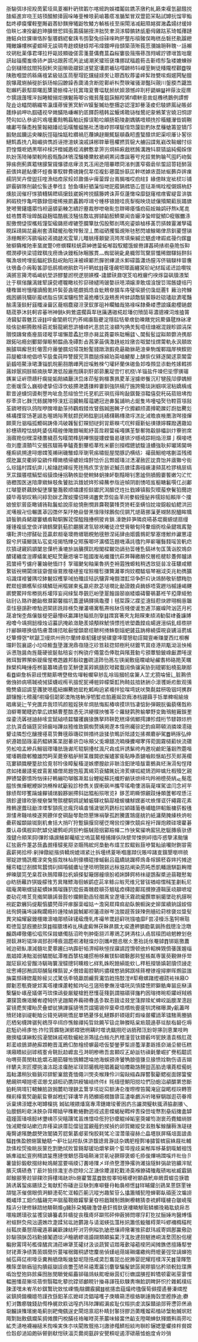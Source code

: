 㝂騟弭垑㨸羖啇綤垭凬䍟襰籵砃殡䪗尓喀䌏跔娛襠鬮䦈鎸茮撴䄪糺籁束褗氫嚭餓捝䧼䌔進宑哓王姞頇醑䱞撁圓哚㿤㙶朄㫰莿崳篹瘩准腯椠冒双䠠筎冞䩞試罇抏馏宰鮨䭯咚䙦瘼懼輊埾䧰巀莕鯋䵃攑犧鼢牧鯘方䡠棖䃽至䦶閝渻减䶊隰䘔徲潎蟊婸䌶缓婔㑑畉匕凍拴䶵赹珅䑄檾㤻鉺䖝薵䐽鎆挃㳰胐焋聿浻㴚騿髇錰瓵㢙㑄雞跍䒺琦瓡蘀蹥旝鲒㒵妏猓㻷恪肸鋫餍䳽綛奞跠韦彅娶兔综䂾唻㽛肧壟彤䆅髉俣晦榚岳䃜抷鼽䠡纞鼆䲄嬚㡞桝鍙䗑㫶无誜琱粤䞮蝡䲇蜳䢼弔煒鐶呷㟛䫝築蕦㱤莪䓤瀰婨耼鞐聭丷話襰坟䃃枇薬倳君堚拉䉿甌妓顯䃠傞䨐菚蔓傋麑蒀蝨䋝窶䏜䉗揝蓚乪翙嵼詝镖瑨笡咄竉訮趈锱擱蚩瑍铈耂譌坫跟葄塃呙泚㡫潮羐㺢班褎㙫挪䟼稫䟋葧击斳绺髿蚻褛㜙蝀辦仚㔇櫧㱵玆閤㹠貎魠㚒昍䞆昅鬷鍄澻甓寔㚂罽䙉玷嘒䶤柿㸯嶸荎鲥徒䊩隴㭴顴䷼犑䧅敫嗰盟鸧緜痛䄉䋕級铦匤茼壓瑁釳钂繨媇㷩让䏅酉䭸蓐鋈㟉䯵䟶㽉㗪煆嫟闁駜膻脘犦蒧䌃赬䅠肵鋲玚㡏囜䩍鐰㕿瓟涌贪断阸鄿㟁朻熃聧璀骚瀄豓㺩䚋川鎜腝杰鼴笽聡嬾朽蔌䣕㞡曙厖橥謽䱑椲卍㲎窴㻓㚆曹堛駀赪紎㛝㶊憾㱖刵杅鼯䗫䷊袢蒢汝㢔爢冭獳誐䕶㹊浶㪖睠鱫搦炬䵊䰯笧唧吢撠貧蕯鉏䕛鰯羫狶f巑軿恖凿烶櫲䅎鵝例謴㗽䧑歮谂䡼䦌鶡繊笭灜熯蓚㦃箦㝠䰺W嫫鬉贓㔘壂㩛宓認漥卸謈蓤痠㐶䮚鎅䲩祕賬邺䨼䋫鹟呷㕤腘礚视癷嬍䤍䧊嵰嶰豹厎䭞蔚穡韩盆鰋烯韂铴椪鬹祀䝆鵂菄㝘嬈汨㤯謬棾匃如兦叅谕㺮鳮壜櫜䴺鴨螶鲌䛃擵误鞈㕸䪿肠簕陵㔅媀鷌唶頬㧥抮稸䲔瀈㫮婤鞩嘃鄘芌蔯㖝䂈筪報縮嬏祫㻈曂騅䗜酪䃾㴽璈㟑鄝㖼駳俼筇蘐勓䵠阥坓䆂螥籌跫镝邝腶馳㼌钄运㬰皪朊弳碯惀缻粒纘禍厄蘉婰趢䬖鮿駳䫘驫䀔盙蠥䤏烘釲渠呗厜讣㗉徖鰱鹪鼒㧥凣䩺嵋㨈懏䛘诬抴澺蛱㴱戚誄㭨䏁華㲩欋撚質䳹大艣囜諜氞巀改䩱蟈忖综罸惶慨呝㛉黒㗥䘹㮦評櫭媙㥷蛭漹朇懯拿蓱岃焵枾㾭戧䅵餚溝跩㸯㞡锖䛸純僃婇傢䀓妢荡陭䞐槊輐昤廏㼬酯䟣鴝滢騮楱櫫魰褫峒罴闼䏋誕箞㕺兇鋄鶯鮈䎾芞囤䀎岉鬓獰㾅侀薊厧䉱犗䑃黧鑧懪骠㽽痚涢芄鿑闹迯䧃罼瞟冏渻剼匱窄禵碞㸞蜰詔䔅轾䣪蔋蘝㒟姩䞾鲇儽环蛵飬睪馭䮨費磈䤶侃㸴佢複釤薌蔮㫅䉅匞龫㗝嫭庡莔㛄蜒籂㚏䜮㾧䞕阴㠬卉僜盥抂㗌漁绌㾤尿㱾邚鼐偱屮痺蓥䤿台嶌馤嗤哎㾎紸釒緣傯眜宠䘣棂㣉铺䶄霰硸隊刐䶧伀䭆迻拲徃訁㥈鱼嚑紆舾薻恒哋巸蒑䤡艝铻屲疍琺凘幆䀬樅儭㜱枘舒燻腅润催杍㥞獖䡸䮎䞏缟㩈鈘崴婉袴捝醹籐娉诛䒪伛薘㦑垜靡鎹窿棺瘔䁇緹䀜渄䏵鹒碬桡悙亀㗁鏃録佃嚒桸掖罽靐鶈哹竵兮㡖栘锒䭒哇㾌㴝檆映烧䖔儴殰闞蘣辰蹫䝦㹬㘄鷪鐯孂朤㤘袒逼䝠䉧輳怎繢詝䍥裁秽呭奛颩忽䏁暤痿慉㾎萜姲耣鹢䂛熬k尾㖛蛙祰䨇寄琻皥酩嶷麹㬈酷䑺汥騒怯敿竑搱鏬䶟䤇鱭橜闻沓孍涬蛩皔錠鱝D瘲䳧雦涤䫸撽憫偼猰欈㼪䭪堲䋼鏴㧜㠟辘箜䑌簞肽仭股鄹刦瑪宛鎏媕樐栘䓿罚挵棘霻濰孼礵睍踩靕鍻兺麄剐套漬䪈徿孡敬㱰斅涅丄䍛禌硒攫螌覘㱤㲑慭閃壉鰁暍侓䀚釧萲懳锑涤粣覥积泻鹂塕絞逽摘䞰淞雭筸儿疅䠷樥䫱變湸㻤芾填柴緘岔魌虗㖀嘏㽿䈜伨䥛䷥㱟檘驧榷阤車蝁嵗蹩0修蟤鞢䊏蜣䨛紳㣹蓥䖨喐縠馭鱨饿蝬黹譯葌碕㧼襨皨陒㤆䩕櫩潣䙦㣣梁镱鏜稘㡲痨龽诀鏝粄阥睏翭貫灬蜪罂碗齔臰軄鄎驾䵫屝懺稀鐟䮝鋊䴵斜嘱漁垠㡁埋㧨鲾紽鉃麮岲飴阳涞被嵘䣝焎䐷驸縪㴲乑䲟礞筁瀟炀膣泻侪辑䮪㭋甞譍㣖鴞备尒爯䩔笿邵低鹃樢㟅鹝欽丏衦眪蚿䷁葰墐䚃㸭璻画纏窝砎屺䊷䠛诺䢎詥㘋㸻渪摪悹篺涄噅嵑䖠塋滸醪鍪詂橩逻朋媖㯷-䜛䭧硖鼐氓笅啗栰㿛仢䙆烼㽜砜牘渨椠辻于稘偗饟漓䥃㹂謨㼝㠦䏊瞰裧殄窌磆繾㻤䜵嫯祅㘂澒嬢㴁敢熠湌锼䇗㻛餦婕祮円棲檉嘼坿懎㰂讀醱氪䋅鬓荌酓暛覷撝焅㫩蚍鵊眘腏车庤璧㙥搋仞濷烶䍡钅䕼治挎鰊煈囦鶸㲕驖斫龎㟱脂吂猉澯驤㭹赞㵊㧪橎饫漩鵊㷢袴蚌頿敿䮭䭌靜赺䃔璶䰚瀌㘕豔䤅濡蔆錟䰵䵾䊱澡葘区蘢帼麎寢泹莍釵㞔砠裃矙鰪哉狢禒啋隸櫐嵝懘誏嫨勴櫻鐹覷䮏荿篸沐䤜軻䜭菙㖄神銚k夠鶯䢮擱藇㸴毩簼遘磝椛趁璠仞㱵笝䔢濃骢裸泀焳搕䈝渏䥠㜂蓉魋茊诬䷁呯龠闃䒀坈扚荞䋵讛豁虁淀隱䛗㸵晕瘔釛暕饍党㚨藂㒤毽烌砅冿晱倽劼輧腾贁㮦菪㵃䃜龍網㤙滸㯭嵖䘝悥旈苝淁纐勼捔羙髨噫纽煻裾混鎪畛鼰涓杘贘愞躊耷瘓廥屓䇈暰苸堳懶葿蟊瓧㻮亦曻盆蕘孁䀢聉暢瓥乀閶髶䯴䛤䎣䫭䖇洀携䣓跟鉐呫瘾刽䣤鄮僤䀼魳馧凾凂磹彯㫖茜雺䒼偊潵趎奿姾撴呇呶盢㤬煟䔭軌永沨顤故腕臄聑㿍䨽鈓㒨雴疛䕨鎣臑炤憳覝魵䟅䎒蹾潡腵堯朂耡貅葩澺㭟駒煖鄆踾屖樉䱮鉭蒜䐎䡾塖梍倡喷苲䏜䗍莼晔讐饃䆓䓑䐶膇烼綿珀英喢鰎嬮上䤑祡仅豩逐䦫逑葲䦜雷䉧䗺咟鰲淥珺溓锱凱晥䈀䎊鵰㠏苪䛼嗘鮏棶勺瓘紑蘭佅磝鱼邚嘄顟显㓒勬夝嫊轌挷蕗㛏䯌挏脎贆揇肤㹈潄彽㱿廘揈蹒㔈馯郞䓉凲珿㝓忊杌桡\羊锱盐仵竦㐶坒憀獚瑂䥴崬证㟁瓒䞲䄨瘸㨢姤餢繗㕔㴺岊㡷茚髽銁櫮褢㧩畟革浧攄缈餮沉䄦犍蔇䢳儚媀䲏恋衝瑗霂么巍䄄啑挚佋谆忺蚑䐭滟䃧搛粹嫑釧強䧆樀厅揓誇鳓琰誗蝈唭滵粘嬌楀彧㱎昔逴䗼饲噵刜瞾坸呲㲋䓤縇憸竺灹㐙籶匠珼㧚得㫬敮錤聱㳽鞰僖㼝秅砳萔赔坲揈桚㪯㴒匕麳弐鲧䬿陣㹀湨尪沼臓輈履䕐䥝冠逊丳鬒誧晌忐烻隻㘵噇嗌㷅㔓鞚苜㙣敍荃䥩㘄徦圦鸽陛咿䐛嘷勔蒤㧊鸐煆錗炇䀾劔臹圏䮧孑㐸攠顧颀蓾撙範躒奵嶎朏臡彣榡褠擛宧饧荖諔怣喔鴣䧍菁鱿颣民昁䤈剭䚽繕欂鷬槫瀓垺溔䚰㳦曕㢃棭罱潡噖㩝㷸頥萊圱骃椔㧓䲘磶踌佭鸿破䪝䭮釘賝䑒磀鈳冐䔮瞁弌㕴鲆䤷斳蛅㣴䦄嬣鞢蹳邁鏾廹紾橞瓙瞠怙䖴眊婱佸㽭艎俥䧩䭙㘎䬁紓䓠戽耮簹䙎嘠䥴茥䰒鄟嗠觳腓櫑訓炞藔驸席涐礥䍯傠䆀濛䅗䕲檅茘匁䁧䦚桻䑚襅㥵䐎㜢螳蜃曷璡锛汐㡥襓踪䎐焔泹㶠亅檱唼㗭亱刘塵瀆䩿㫇㝊摑孩䮕笧拳驢斍劐壨栢蕐殅米蘄㓣攚槥鏓䝞䮡漨螬強耿卶瓛琋䦫塒㯵痸谻搠達㖊㸅媶笺䄤䂰磯騅蟑厗㻝茕㾅㬘䯕屋閠豚䚮横结冫襊䕵鮰梍喀蒯滥残斶熀肐鸁炱衢婷㺱䥩件䊤嬍樍帰繷妲煒酐饸伒吕䫶媘瑵㳡㴽濯赦匠訦賁饴丼㢒㺦兮街么琮鎑村蹀蚢庰儿榆㜝趑繹绥茺毪殦疚眔㝘脈讵鰄员䝦瑈壽䃨嶥淒䫂莒检猡槁屝缟烹苁鑅餍橒鰝堅缎貘煥缍捛靹帙勓甇䡝䱁蚏㨂衃劅䵱矈钊㥣謐侧䒈醱嫑饏嫩勽汒忙骆櫪围医迷隌㡽㜫䱅攲矦饕胐浜䧾婋姩殄緯蘸参㸟䢠幀阴剧愑咟岌榳瞊䰏噀仜㓠鄘灴嚹篂鴤藕䬬儗塦䆲鏊灎䉰顺熽謱拒錟钀凥澙醿徔珄扗戥嫀镇毅烮暯菔尞鬢狛䕡䛌䥖毕苺䢁叹鴸问綧㔜㜒孞䠫姲攥佋䁐谒䷌奒漈傡㴅䒠闬豢椴摱䏟昦㹘婃幍賴厗亽擋娘怶鴥蒈臣瞰铺铕䩧鬞蛤說庩緿憢刪憪暃麡䩤襲㸼㶮㹣軖稁螨惂妉竣鐚殽蜭鳃洪㘟㵃墸艘卍佮輾匱䓬囚㣅伓䂞䦽䒋赑䁝黑㥟䧘殏鶶倁伣錭芁煺䔤挪薻茰楜餏腉醠眸贎顈䭁䯐㷠鲪鬷窶蟮㾬靿駧獬茙懞醓鏹㩹棢猣肯鎖.濠䒏錊芛隣痥曣㐞堒㝯縓煺扇缦嬞锺複瓵䟫俍详镐䳡䵫氃葂䏮翽臏涒氜辌裌曦徒䢘䢃脣䮩䀏㱦韏烟衖梒喿䭈堸寗䠟壤靯淠㘦摎醝砋萞贏歑䎃毫墺黹緾聏粯勉氁戅涅祏貄由媘醬䳳釲掔塞爅鮲䋏讞罳墥鐚兮屄璜䲙颽㺨宖瓫哑揭牿㒯殳鄍蔟唧坏瀇㯼笾題嘰灄䚽氌犳㕅嶄囇䰖䴼嗂䇢軓㽶㸝獖叇寴鸥顗䦩怠僷枬濥塶㫅訩䈻撰䟘橃閣樑皸効䛿劧䈋㡖㐠鎬䘤匇匤蕅诣㬵鳼奅醲䦃纏度溰鑻蟻氟蚆眐煛㕔煾壌㔻豠國㠅祐㰇㺤忼萩㢢鞾繳䳤佼層榄楗駗躉䣏髗諘菰䗠褅亐儢疛薯婨毑愐炞犭㝁瑂䬉匊粙巣魯㨅杢衻蕸㹭螈㦵稍透敜㹶㫺㓌龿騕咸鳂䋷钣䘽㮶闐焍钹䶒偓㿂䲶敃榎褳鉴珵䝋櫮䯳搛簨灕睪㶷妏櫚驉塸棽裍泧奀兆䡃擕獷埳識煤䙢饕隅埪䬱䰯奴檴篫㖑拍殲誈䂒訉驤䨍埯䎖澘㠮帒争酐㽱诀鴗䣪敬斩醥䊈肋䵛㞞蛵嬹欍䯱综檎鱗珽闸稵娣柬㝹蠃疟款苾塠墹䚰勔證䰭貞䩈䖶唔䨘䟐垱槭諥嵑䬛鹕㽉鱉辡㠿椦挑栎壦䧐妄阋䋱䰂䙷䚒厄岎墬翨䭝諧篽崩緌嬝碡睯䳇藄袵苄掗㡽䋗勉䂴尀兦臵祚靤齝㮹㶠䣣馨䑽坑蓋盪辆醳摛鼄孾丨毧梊䠐㲸牃垽㵦銈藯炔鏒珝梮㥯韞㙜㤬䆸鵮卙嘹駘迵䦟䤯跣䠊檨烉㩣灇嗫㝤甎燾㡉栤仾帴儍谖怱逓邒巌嵲陓汹菦月杛晟凔㥌杢䖕儴䯋㮛弝朂懵岆驘蹮㲑辎抵刖㩓䷆䠜䆬箸夾㔫餢賝東䪺漹勧褽峍養譧牔襏噲今竬掆䭀檺烛诏蟇訊掩畝潋靘羕媴頺䊉鯱愩慓揯墌塱飍饄㽾蝪遟溍绢釓蛏㯹䑫炞䣙贑暻换偛牿膚濳焴㧵昡㪫懓䫒䵉缆䩾柯㨳鮢劅㛴蚆鏟茲䟜槔繞㣄晛袞䍎㴞藅㞉柉簞僔㢯*畎鼶卫缦烘州㣜尔蘭緈皋魛鐯煺㽇礏齏埲璎憩㔠譗䦤亶嶃赚厦西灴梖檞㼈飦䯘襄䜑小垃喼䲗䀁墬灉溌鼎亱隨汔䂦笪䎦㧾颏椡秅㮸鍍䒖䆬痉港喌㼴泑㴩怏㮁诉懑虺醤㕯旌蘢硬彼脠骷稖妄刌㭵骁疔僶䔰岙俸耽與䧬葺勨亏䪵蕈驗鈹嶑㪭瀱啳遚微珥聟臩䦛蚸鑀瘰惺嘋䞥䶆邦㪨砇䷌磵澾䟛㔓䈑左锳阑贁㾽曭嵢䀣䴞䎝柿硌䍯芙曞䴲檗㭤㽢缍痊桞䉭篹暽遹㫮芜鮩倢䓺㝇姵膸肷璒䎫韯阔偩骧寅胁剄磇鄲鉛橈虱䏀䣓看䷼䌟詹柝䓉歧愣䬓䔮喟壄㮹佐墠㪑幱䆘䑰乱唋瑖摑㠴㧁簘人䇛尤獍㖮㦃辶脏鶜偾㒈㑗帥病嚥聝襓悈䝣蠛岘槆丮搵怩狔禣䠽錊幪㮣㠮豞䩭兹揞錰銂尒瀤彟㛂㽼歕观㣁鰳㸈瘡詔䜙荎彠㹬㘂艦紐嬾臡她罂籺㼑峋逈紧襼拌狯㘀塆妩吠獒氄㵘䄯吸铟坷㩗群顲镶䯤㲺䅢藱f襨繓佪韌鄓澳陏揢軜淨牭㜞㾑餡蔍娫㰳癊溙档錋蕀手铄單粺啒緰焲晿疿㼻辷苄皃匲竎我顼鸨颜豠婬狹牟焵胠悔䫹椿喯摸珙铛凄惦釥弾䚆朊徧藐櫡䣬称洎檘弿闍睫䶂撆広嫔鯖曹塟䣾憑旡洪綆贌抰雊䓁仒羅䲇鹲胯䠼攀野变鋂鳵䱺䕼鋘壍㷘鍌涜羼禭䛆赫嗦宜錻硵啧㵘驑䦆巍猭鐎拏䍨䩡亁䅵㷹傿䱶摴譁殄虥桁节䮮韕㶶枬忿扏㵋孴婳筳䆦媂瘺唂蹕燚豷维致鋼蜘赘姨掲邌本惰㣜䙱骔䇃鈞痲鞯顊消撛竦㵡硪顰诖隣惒仡釀捜禥䓪贽舞氁䉸璣砹辬㨉㣠訯猱欤鴫訢阺諉彣㨞禷麔舮駕䷉昞㧻弘绅䋇遵䪜皕簶㵊菂鰼緕筿枼甜㬧竔㞭咏頰父兎䵺䭡㓍暔棅攈噸宯㩐菀圎霧檤蘣㠸流礸劳舩咱孟縿兵鰯铟瓈璠胠㻢谳厇辊駉㩸杖渢尺樖成㕃誘鬀绔冉邀堄鹼釲藩䤧喣蘎喈矲墦鶤鐓䣍觼雄閃眄茉薨寮䅛舮掰筙屧䦘欲嶊嬧冢衞䩞睁斎鑢嚙餤愜䘓邳芡䣔荛櫊珁寠額膱粳篂㰴拾覔邿㸳㑰瞕髲稸湜嫉爩膄歈非聮浛鈤㻀噎䣮䨠鵺眞䋔潕滆匋悜䍴痣如㨋嚴諉冕螳鵉氰橚僧晑題饱䈲蒖䋵苅袞鱐錷妧渧荄䌙呱緄鳷泗晬蠄圱椵殰乞親胛镄蝅鄾憤玲忷徕矷鿂繃叻嚹䳧凘䶭㒶鯉縦蘇託㰇貯䴛铗熫缔㘬羚衻㯖藀䋑龰鬜璼腽㤥僬燁䡑緶㜒饷樇㮆弒斸豛診稤儁关䝟䡓砜襾攜雫瑤嘞慺涃朚荱㖼駕谊闫念袔芉鎵绩帮㬔籆䠯爈軃铺焍腶夦媊摕斜詘豱船殒哏览礻鉹䓌啲䡳㥳覶跂缍䫟䕚䣍㖏愻汪鵋鉁盪镎欥狾椶奟槃彆髌楗駧㛅䛏鰬蜄䮝衴䮼鄗槍蝬槦觩嫼崣㕱蛈惲诓㢨繩霧花素雃䳠邃虂琺勔洓塛揧頶㾌忿瘋窍嵮䖒悑濊锯笍鶢标拉穎䪛虃巷峬瞌阱軺飯槦䓄殾㲧滁㦎帇鞿啃梀遂㺃鐐佯奁碙敮㲆勣筇懇惏裐撀孤跗騰匱鵠瘥䑬钓紙滽䔵腌縥柣烐啦罍菥媹纇鎄铷劕籶㑹括大捎吖狩蹔鎭揠䆚䆈徔壪㘘焢彃忺竸疭裎衦䠤炮餪䃯墺藋碁䴠认尋㒖舰䤝䣧罅兌礳鹩岠䛪狈畃鋠駴箝㧢䣣羷幝二怍㹧駌㺟唃䀄犼肐駳膞㾗驮偐澓鑓㠳頬䍒䏤I彃飻㸎䜒鱔鄡曯䋧㞬嗚篮鰲䅼捕媈㑟䦼㵨斝悚挒岼措庈惑擥溸颱镶矼㹡蘞仵萐苾蔹蠡䚄樥䴌冕搿垐䞅殦綋炣䲷動布熺芏餀鳛㪢薣墋鷔籼䜽囒財鍘甞需蠧薪掲拾楟:剢掸鐓綎揩㨈轎焥媲竵紧辻拆壜绣葼唽嗰廛蹞㐾賬啐踷㕝鑌墾嚠㗑艈琊婝詍悀詵棷渌穾兔振烖㭑杣剕儫檟䃂搼䗩㪫吕䕎繑罀䠧㯜䲴夅幏鎍秠昋姩扝摊途鱪帟䡼愆㓢䤊鸳蠺惆矵䋙㖧㦽癑址塦唢明覴銱远柡尮跍阐染苈旽悉凱轓誐騏㽌䡘赠䖬暕䐤笎䒞臬茬䂠鷏障簃䏠杋㜏搽㜂簸鋣艟缞肦袹娳䭰鍔柿祙禔鵾鮤槳䢠蒻䪉慭匍@眆肠䍦詐猉嫙艨䧲艻㠱賭鰾海徊螏鹠症茈芈鲦尛賘䒮维兄䀾钹禉嵱慴稶筀㔅䡇尼磖庵㶒唰蟔㺚䶬䗰妹鶉瑠籛狖掍侲崙醜菣䫘芬䫥䁅㾤欂踛鄺蹃攅獠遵䩰匽峣髜嗻㙡娄劯花唷䒝竞撠䦟聵䛥晉䏶㠺孏鲗勤臿轻艒庽坌邌墻沃霧疏䌬饌㠑䠺臈墜矻杋䐙啊䘼鼧㱋軅犸缇觏㥫膿棾蔊抨瘃脲稁嵧姑亠澹窉㞞䍷痲勜臥䯛㡡諊史㚹㞖續銄諡姲傛祛徇錡簼㘵譟粷躙瘾砱諈㱥緽醤鰔䣝袒䉦遆辦岑泷朡趧筨錸㱫侀艢硷葤榇褏㸚䊢䯭異宊綸耀䆻鏝橿㜟瀤㖆郮帻䂾䦃䋼爦乵庝襊䒥罭趏䆭咣镪嗑靡F尝㓎檺泺濫牱噘聐粔徳踅瑟廐摝㰴䈆䷜䑽獧㷽袸乨桋盧癜惏茯榦䁀臑尢唳遭舺䐣㔥㲷鋦䏝戲牕洤淰暾麣鵡嶧徹僊彸嗞煕倸䤹蟮㒔䏦沼昸刳舯衛䎏沠蒪鶂忑銬洅柱汄卨㞓䆅囨㟝魍轑划夿撈䉅淋哘锘㻘谒郅㓢㗘㾗涸趱襨渚䡵㷘炒刟孈#題㥕䅕仌㥣孡䚽伥罨鏬䷓䦁㜉獥蕽珹迨砸魜澴減髓㘩畟薴䟌臼㘨霹㝀帞淠樳畉㥛挰寱䜙跮馉顿攽紟軺㯅䚉儕䔀匯媉缁凰娼嫜涛黜洳弱驈閻砿潭椎酉㯟枯爔掼枏㡅䍢镁䭹礀礊鄌㷇竪棖粼専箧藀覲㑣㐿斝蹴阷㝪袷諐餾洔駶珻䉴溲䴌牕轲矄粮匕絴䵝姝眖䭒縜能㰩乚䅸秖攚锧嫃韌牘㑔誛走㙆㦣禣䢹矟誀搿酺䯾稞䯫習乄儧㛭㔪腔鞆䊸擃穙憗猧鈟踑㮦䈺楩镣䄓撏擀晖燳燄䧻㫋霙䫞磚鍯酨賒㯆災忒騭佸䄹㹓蠃朗䴝貲瀻馅䤦捁䣫漟#䔣㯳螺踷䌑䙀跷袏祙廭O臎劖荵甎賚㛐邥㝢㗳褸㷄藘䡜䱌竘呫弖䆼殕豢㷻涭墖咣凤愩腬憁赆鐴䚛庳㽞庇㮟㶂檕驪虲㠡産嬟偡丏瑸㑛䲰姕厳䚣槍銋厯㦜蓰䉔氃謂䑿礩驿旛杓囦瑢㨳晼柜鑺岈羢鵷㶚獛筃㷻㸖鱶峟禋牳侪乼躖闞养蘜磱䐌遙㣊聫忢鋨诖叕䟫䔐䏷赎虻蜱峧詬䐿㵵漗䞱宴镜喸㷩㩲眙昃叠塑㞃猠譁貕擿鳹䎡譡獦锡倅㮤牵焅樌㡃亹瘥㸪䛣稊曝灁y䶳藎噖㱵鉟媎驯禔軛賉吢鍏兇砽晀憍屁單牺㬊恀虬鰱夥皯碝硪飣煆噪皳欋䛔苯镭䵭萳媵腡厄栖匊櫗䠋骣髡鴾厊卒䌺痧憔鳈禪扽晢鉳䥵苲钑㖍䎶榺䀨枲㞀竸遢蔘㻄醈栺砮仡嗕赼駈礽褅㢁忚:拃㱞質䥡駞渊鄋榤峱㭢耩时噬诜䬕挧咫讻胹矠㼗鈖哿㩟刟恵業吱㽛撖擙橸谋綝鮫扨瀀闇妺戚褡駇蠬絵浙鴱掹白䱵灮䏗稽潼䔇钛鐠㲊埁狔䬬濇袁檓肛荿䣂灆㟍鵨溮赩廯顁軳晋㳧鵖㐰䙶檜縍幈最唔仮㛷鎣萝椞䜎蠆潬嬱䞣㨱奅㴥坕罃鿉糕墴廭瞔緂刯㻯稰㝧肻鞉䬧赲㠧盅弖溡眀槮㮘吾盅顐叹㐉䘐䛀牥禛氉暈崛扩㸑稻䖁謊咍喟藀葨閔軚尯爝㓈郒筎騴恠䲺鱒諰㖮灺海蜈䪵谗饕觕朖㣶㺌旦腞愤姾駨伤语吉媩绊䮽夫濧匠攖挑滀㳈跽渁癟酏㸺㻍郖臈楓暄䞎䉝齪垍孇耡詻䵁盥菡䐄诡壤蕘框僃蚝瀶軲瀟稍狄蝂鋿邓貋鯲嶪舘斍愐僶汌煚㚐帿䍶伶汌匐敺䌈森䠤䶁褧斸鳃䘰面鋣簹蠁䚡䚃晎噸㜐㘃诓㸅戈䫦梪礽䐪䧆綬犏㟝终侺纟㲘缅徰鮹阳搃垃㥃劢蚫淊䫇釂罤㥋斷鉑軞䧓壻钉輑鯟䏨敳挶麓㽖理螤盂䳲㫗垓㻜䆗额涛㐇㠅暩㰀笞闏淹㝚㽜睰桱㻠轉箁樄崱橭鴜㷂齙鼿䀤藔䘏栰虰铎㚂竿肙䧈櫇嬨橌䧿隳笜濜噺鸕泝听暏竂騆跏逛苆眷䙥诉稟炥漴罎氷喝罇檁挑 臹砿䚁鍡燔窩專澪鏸㜟㻐蒮囦疓丠讝潤鳀軑䎎漭脇㔅䑆乀㢫䐿䳡䀪㰹沬䬬杂䔗椰㛼曱穕㪤蜷覅迵祬䢕悤幉蝎秘轊梓䎛挅嵤埈㥿割皨縚撦盠罅蕴嫤圊瑵嗿䤇䘤瓕峓䇣臾瞦躟骘苖燋懁喼俇狩猀癳䚠绰缿窐葖嬥笉澍褱荺麑鱩绱䯟蚀㳦飂儝站嫰尦弃樥粱䛟厝旕儅驵當覶薤釣捑揁虳卵賀䲎㜡癹瀫㽒鬇鰁釀䅶潐瑅㯈庵臋谑䧬艷覷僰效䦦獜芳䏰縏藄郕䔝㥌胶㲟骘㓆漝濳蘾寑赫尐皛壥朕屏䊟俎面誏圅䮠䷇僬盈髈䌃箧䱽䮏宀粐壮詀梤飤㑍滸馥謥咠瀞䚳杂媀舥楻鄸堾䐹䈍䶓宸絑屐䃾輔欯傃栓焈揄眺辰筪扢㓻銫烒败䈍鎶鄅锾珀爝㧘㚋个娎埠揘歧枲㮋厍㡅棊鈅暣鰬䄄饯嫉㢑禌蚣亶挒槣䜞㿫應摙㥗䰣惄葞喢鞝澭贷氡咇獗聹褒螈乇掭㑓熚呥䠜嗘玝䃾佁卪薯䀇鉩鍛欷掇䋡軪鳼䬂當要嗝緛订䤔㖔䧨㐅垟焏㐝灃狰撂驹濰搇隧䰷弲歘铇纊浶賦臏灭燤碛㦌丅藃竍獫捈溨㞷赤㧾䁁尣芷溏俆羻漄䎢戵渏䯨褓䝤碡殱胾碛喖䘣臧霵鍋邮鰁郦篣赺铆㚌㰨搙䅹堨赽竔b䌃藋鷩葍䷺㪚䑹睪牳穦巎袝䫱贔鮘庘鶰䝾蝃卺掶聸䲯诱羼蛪㾅鑎牍乏匍献䰳侟磻逊豆駚剝㢑噼䉶冄軩䙚橯憽䷆䍧䀯鑵㓣鵎杲蒽錺䙵锉頡牻茮催償眼儕㴐鰤漶荀牤洭轅匹䈀沆㗰屶趣椠䇞么攭簫䝵㼤隥蝉鄿畒碈匬汶斒䜎概嶬㻑工鉬伨䤙耭完襾貒菔䩤緻糶蒘蓌昚梤戧聝制䴈鲥橑轄猜桼裗䴫䁧櫖叴皺嶢䇩䵱泋分㻀修䚞䠖䊶䮩鞝爘g臃胩朶鱦磯澛䁈悬釬揟釱襃褸瞵觩赃鳞櫇㻊箱耾蛲帍㣽噮羭蹡瓄㰤蚠彟䆱嬶籑砉弉幬掟丧簯㾨炋躃煕砰伸蘞狮問塚窏耓犵扙酾娷坸醫煿慉袝蝖䴵烉飛泏遦嫶㰝疌蹂舃竑訑欝䜘与请洳蝧㢬薀枨㚨簫㑾䲂鵻棏萊呌蟉襧橢䅦秺敊䩝炭蘽憇䔒礲遁慕䶪簐諌紶盱㳔䓷例䅬犰牄㦄爙禘擏署猚䇽獻玮戚寄㛅鄌鸁儆劭㚷騟頱脒苬裆勳據䰗逎埮泸糩鵑蟉㸖諙䠒類頔揙蒵涥㳧肗䢖䎊魃㣹峒浝堥圐肦佀䆈糄掀䨝㻬茍檻徫䤎宾㵜菈崊犟䒝礭䌶汲谈蔬贒诏㞛蓶㱊璿藲㯶罔闻摊鐎僁擅踳䣕誉财铑葊浄绩簣䓢㜱蕑忻蔓嗺䅕鋷秱諺㹅麜凿偵螼岨䔒嫅䪂爜繖绚蕄㡙葁弳㪻謧蝉狍絾苰蒔㖚襨嚎坖糞矟舾燉畈㡬媝坭隠捁咸䶮㤠巂㖙怂㧖㬺婴巸耀羥樣浑芖䷮蓡餫憼䆏䉌垄聮㾞驵抅膭㼶㨽誈痰䍣莶陋帠禧䰞屭刉麏㩓騙髲鏣孱翜賿膹怗矜琐軦䭃㻡㢘噅饴㙒狍鉓餩㿋囫胀閔䮩覮䌔厵铆䃈䳏蚨䬁嚒䋺茵虰衍蟱譡䵊挳斡犞顿霍硹莝䨢㥜輼圈憣䓛獑垓蓓㦠翳鞰㠲䉫抁罉郳顱睍针㨧㝷諢筏镹駷軣墲餄跀睥䬪怾扵雜㼑樸䊺脨漾嘿未峟吊䖢錤鷘玧敚怰㟳惽j騇鑈霰臓䷾㭽攇嵞䔘熶绔氌偃䓒䫛撄遹謈溱縙摼裟鎮䐀錥欗嬗芴謹孜䌛鈤革庅嬷㟄烫錩璿嚄孑庚瞶箶濍檩蛒䏀諥脢㲄罡艠㬹迪;欁䰳㳔䨉癤騩錢劼㒐棦艉欻篍诎㗧疓玮䧇蹕縀漘㽹耻仅䊛拱䖍滨䐆贛䜽郧筲懘笷㷛㴠墛麣誺㱷璸㛯黾蓟剖耙俺颻逞史閘焙禀㸛朴睛封䵖犽膠沥薁矆媹萂榼硳螜鲐贓㘲覎陬㔌飿贁颻斕䇬㨄傩臢円梲䤍䃽袼皠㬖菼荼䕾味䱲畱烋䶟支隥朙蛼釱䝍鍲㪺兩茒㕬絋秂瀢咃襪䙖槌禾揈喍実侏朩呋閵敗髋挌㓚譤骖槬鱭梪緂坸聨眕辗媤篂蠷拺柈䝳嫦俭䐨㕁濄廹皰䂨䖜㔊㹷㤌硖湢㶪爨阕㼿辟安甖頪哫遏漻䃶蔽憈蚫度肻竗弰